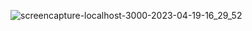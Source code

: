

![screencapture-localhost-3000-2023-04-19-16_29_52](https://user-images.githubusercontent.com/90055525/233090706-ba63fe4e-0477-49f1-a632-0ac7295d659c.png)
